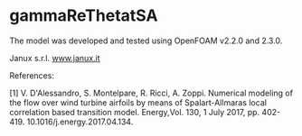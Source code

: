 # gammaReThetatSA
The model was developed and tested using OpenFOAM v2.2.0 and 2.3.0.

Janux s.r.l. 
www.janux.it

References:

[1] V. D'Alessandro, S. Montelpare, R. Ricci, A. Zoppi. Numerical modeling of the flow over wind turbine airfoils by means of Spalart-Allmaras local correlation based transition model. Energy,Vol. 130, 1 July 2017, pp. 402-419. 10.1016/j.energy.2017.04.134.
